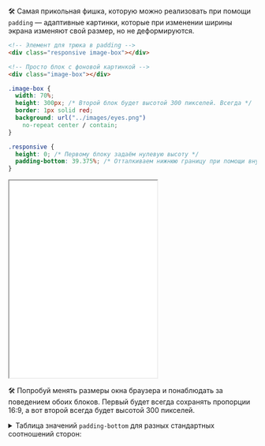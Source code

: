 🛠 Самая прикольная фишка, которую можно реализовать при помощи `padding` — адаптивные картинки, которые при изменении ширины экрана изменяют свой размер, но не деформируются.

```html
<!-- Элемент для трюка в padding -->
<div class="responsive image-box"></div>

<!-- Просто блок с фоновой картинкой -->
<div class="image-box"></div>
```

```css
.image-box {
  width: 70%;
  height: 300px; /* Второй блок будет высотой 300 пикселей. Всегда */
  border: 1px solid red;
  background: url("../images/eyes.png")
    no-repeat center / contain;
}

.responsive {
  height: 0; /* Первому блоку задаём нулевую высоту */
  padding-bottom: 39.375%; /* Отталкиваем нижнюю границу при помощи внутреннего отступа */
}
```

<iframe title="Адаптив через padding" src="../demos/adaptive/" height="400" sandbox></iframe>

🛠 Попробуй менять размеры окна браузера и понаблюдать за поведением обоих блоков. Первый будет всегда сохранять пропорции 16:9, а вот второй всегда будет высотой 300 пикселей.

<details>
  <summary>Таблица значений <code>padding-bottom</code> для разных стандартных соотношений сторон:</summary>

| Соотношение сторон | padding-bottom |
| ------------------ | -------------- |
| 16:9               | 56.25%         |
| 4:3                | 75%            |
| 3:2                | 66.66%         |
| 8:5                | 62.5%          |

</details>
